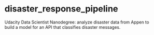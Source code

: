 # disaster_response_pipeline
Udacity Data Scientist Nanodegree: analyze disaster data from Appen to build a model for an API that classifies disaster messages.
